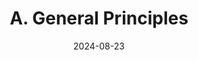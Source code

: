 ---
slug: /pages/vi-policies-for-middlebury-institute-online/a-general-policies
title: A. General Principles
date: 2024-08-23
---